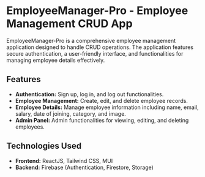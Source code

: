 # EmployeeManager-Pro - Employee Management CRUD App

EmployeeManager-Pro is a comprehensive employee management application designed to handle CRUD operations. The application features secure authentication, a user-friendly interface, and functionalities for managing employee details effectively.

## Features

- **Authentication:** Sign up, log in, and log out functionalities.
- **Employee Management:** Create, edit, and delete employee records.
- **Employee Details:** Manage employee information including name, email, salary, date of joining, category, and image.
- **Admin Panel:** Admin functionalities for viewing, editing, and deleting employees.

## Technologies Used

- **Frontend:** ReactJS, Tailwind CSS, MUI
- **Backend:** Firebase (Authentication, Firestore, Storage)
